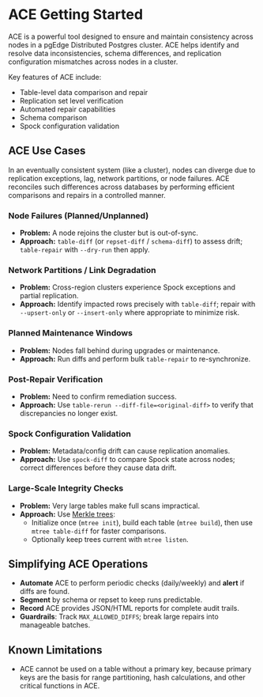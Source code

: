 # ACE Getting Started

ACE is a powerful tool designed to ensure and maintain consistency across nodes in a pgEdge Distributed Postgres cluster. ACE helps identify and resolve data inconsistencies, schema differences, and replication configuration mismatches across nodes in a cluster.

Key features of ACE include:

- Table-level data comparison and repair
- Replication set level verification
- Automated repair capabilities
- Schema comparison
- Spock configuration validation

## ACE Use Cases

In an eventually consistent system (like a cluster), nodes can diverge due to replication exceptions, lag, network partitions, or node failures. ACE reconciles such differences across databases by performing efficient comparisons and repairs in a controlled manner.


### Node Failures (Planned/Unplanned)
- **Problem:** A node rejoins the cluster but is out-of-sync.
- **Approach:** `table-diff` (or `repset-diff` / `schema-diff`) to assess drift; `table-repair` with `--dry-run` then apply.

### Network Partitions / Link Degradation
- **Problem:** Cross-region clusters experience Spock exceptions and partial replication.
- **Approach:** Identify impacted rows precisely with `table-diff`; repair with `--upsert-only` or `--insert-only` where appropriate to minimize risk.

### Planned Maintenance Windows
- **Problem:** Nodes fall behind during upgrades or maintenance.
- **Approach:** Run diffs and perform bulk `table-repair` to re-synchronize.

### Post-Repair Verification
- **Problem:** Need to confirm remediation success.
- **Approach:** Use `table-rerun --diff-file=<original-diff>` to verify that discrepancies no longer exist.

### Spock Configuration Validation
- **Problem:** Metadata/config drift can cause replication anomalies.
- **Approach:** Use `spock-diff` to compare Spock state across nodes; correct differences before they cause data drift.

### Large-Scale Integrity Checks
- **Problem:** Very large tables make full scans impractical.
- **Approach:** Use [Merkle trees](./merkle.md):
  - Initialize once (`mtree init`), build each table (`mtree build`), then use `mtree table-diff` for faster comparisons.
  - Optionally keep trees current with `mtree listen`.

## Simplifying ACE Operations

- **Automate** ACE to perform periodic checks (daily/weekly) and **alert** if diffs are found.
- **Segment** by schema or repset to keep runs predictable.
- **Record** ACE provides JSON/HTML reports for complete audit trails.
- **Guardrails**: Track `MAX_ALLOWED_DIFFS`; break large repairs into manageable batches.

## Known Limitations

* ACE cannot be used on a table without a primary key, because primary keys are the basis for range partitioning, hash calculations, and other critical functions in ACE.

